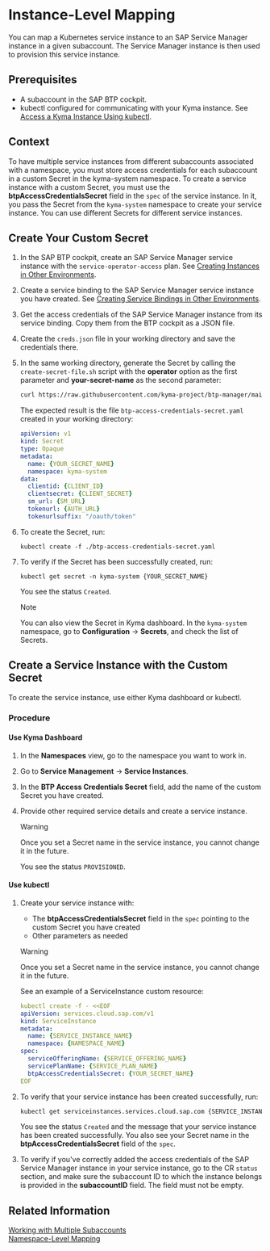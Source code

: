 # Instance-Level Mapping

You can map a Kubernetes service instance to an SAP Service Manager instance in a given subaccount. The Service Manager instance is then used to provision this service instance.

## Prerequisites

* A subaccount in the SAP BTP cockpit.
* kubectl configured for communicating with your Kyma instance. See [Access a Kyma Instance Using kubectl](https://help.sap.com/docs/btp/sap-business-technology-platform/access-kyma-instance-using-kubectl).

## Context

To have multiple service instances from different subaccounts associated with a namespace, you must store access credentials for each subaccount in a custom Secret in the kyma-system namespace.
To create a service instance with a custom Secret, you must use the **btpAccessCredentialsSecret** field in the `spec` of the service instance. In it, you pass the Secret from the `kyma-system` namespace to create your service instance. You can use different Secrets for different service instances.

## Create Your Custom Secret

1. In the SAP BTP cockpit, create an SAP Service Manager service instance with the `service-operator-access` plan. See [Creating Instances in Other Environments](https://help.sap.com/docs/service-manager/sap-service-manager/creating-instances-in-other-environments?locale=en-US&version=Cloud).
2. Create a service binding to the SAP Service Manager service instance you have created. See [Creating Service Bindings in Other Environments](https://help.sap.com/docs/service-manager/sap-service-manager/creating-service-bindings-in-other-environments?locale=en-US&version=Cloud).
3. Get the access credentials of the SAP Service Manager instance from its service binding. Copy them from the BTP cockpit as a JSON file.
4. Create the `creds.json` file in your working directory and save the credentials there.
5. In the same working directory, generate the Secret by calling the `create-secret-file.sh` script with the **operator** option as the first parameter and **your-secret-name** as the second parameter:

    ```sh
    curl https://raw.githubusercontent.com/kyma-project/btp-manager/main/hack/create-secret-file.sh | bash -s operator {YOUR_SECRET_NAME}
    ```

    The expected result is the file `btp-access-credentials-secret.yaml` created in your working directory:

    ```yaml
    apiVersion: v1
    kind: Secret
    type: Opaque
    metadata:
      name: {YOUR_SECRET_NAME}
      namespace: kyma-system
    data:
      clientid: {CLIENT_ID}
      clientsecret: {CLIENT_SECRET}
      sm_url: {SM_URL}
      tokenurl: {AUTH_URL}
      tokenurlsuffix: "/oauth/token"
    ```

6. To create the Secret, run:

    ```
    kubectl create -f ./btp-access-credentials-secret.yaml
    ```

7. To verify if the Secret has been successfully created, run:
   
   ```
   kubectl get secret -n kyma-system {YOUR_SECRET_NAME}
   ```

   You see the status `Created`.

   > [!NOTE]
   > You can also view the Secret in Kyma dashboard. In the `kyma-system` namespace, go to **Configuration** -> **Secrets**, and check the list of Secrets.

## Create a Service Instance with the Custom Secret

To create the service instance, use either Kyma dashboard or kubectl.

### Procedure

<!-- tabs:start -->
#### Use Kyma Dashboard

1. In the **Namespaces** view, go to the namespace you want to work in.
2. Go to **Service Management** -> **Service Instances**.
3. In the **BTP Access Credentials Secret** field, add the name of the custom Secret you have created.
4. Provide other required service details and create a service instance.

   > [!WARNING]
   > Once you set a Secret name in the service instance, you cannot change it in the future.
  
    You see the status `PROVISIONED`.

#### Use kubectl

1. Create your service instance with:

   * The **btpAccessCredentialsSecret** field in the `spec` pointing to the custom Secret you have created
   * Other parameters as needed
    
    > [!WARNING] 
    > Once you set a Secret name in the service instance, you cannot change it in the future.

    See an example of a ServiceInstance custom resource:

    ```yaml
    kubectl create -f - <<EOF
    apiVersion: services.cloud.sap.com/v1
    kind: ServiceInstance
    metadata:
      name: {SERVICE_INSTANCE_NAME}
      namespace: {NAMESPACE_NAME}
    spec:
      serviceOfferingName: {SERVICE_OFFERING_NAME}
      servicePlanName: {SERVICE_PLAN_NAME}
      btpAccessCredentialsSecret: {YOUR_SECRET_NAME}
    EOF
    ```

2. To verify that your service instance has been created successfully, run:

    ```bash
    kubectl get serviceinstances.services.cloud.sap.com {SERVICE_INSTANCE_NAME} -n {NAMESPACE}
    ```

    You see the status `Created` and the message that your service instance has been created successfully.
    You also see your Secret name in the **btpAccessCredentialsSecret** field of the `spec`.

3.  To verify if you've correctly added the access credentials of the SAP Service Manager instance in your service instance, go to the CR `status` section, and make sure the subaccount ID to which the instance belongs is provided in the **subaccountID** field. The field must not be empty.
<!-- tabs:end -->

## Related Information

[Working with Multiple Subaccounts](03-20-multitenancy.md)<br>
[Namespace-Level Mapping](03-22-namespace-level-mapping.md)
